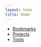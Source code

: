 ```yaml
---
layout: home
title: Home
---
```


- [Bookmarks](/bookmarks.html)
- [Projects](/projects.html)
- [Tools](/tools.html)